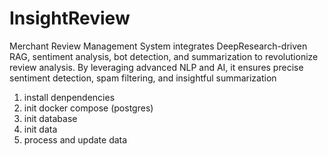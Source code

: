 # InsightReview
Merchant Review Management System integrates DeepResearch-driven RAG, sentiment analysis, bot detection, and summarization to revolutionize review analysis. By leveraging advanced NLP and AI, it ensures precise sentiment detection, spam filtering, and insightful summarization


1. install denpendencies
2. init docker compose (postgres)
3. init database
4. init data
5. process and update data